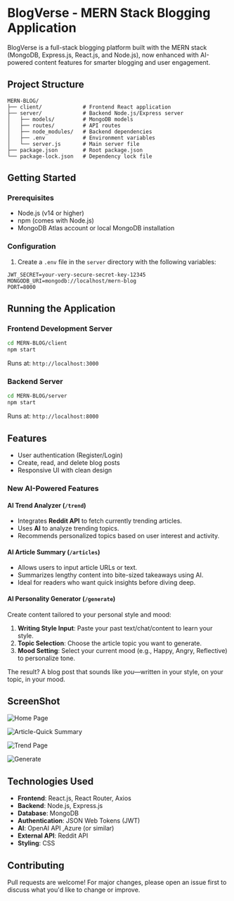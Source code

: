 # BlogVerse - MERN Stack Blogging Application

BlogVerse is a full-stack blogging platform built with the MERN stack (MongoDB, Express.js, React.js, and Node.js), now enhanced with AI-powered content features for smarter blogging and user engagement.

## Project Structure

```
MERN-BLOG/
├── client/             # Frontend React application
├── server/             # Backend Node.js/Express server
│   ├── models/         # MongoDB models
│   ├── routes/         # API routes
│   ├── node_modules/   # Backend dependencies
│   ├── .env            # Environment variables
│   └── server.js       # Main server file
├── package.json        # Root package.json
└── package-lock.json   # Dependency lock file
```

## Getting Started

### Prerequisites

* Node.js (v14 or higher)
* npm (comes with Node.js)
* MongoDB Atlas account or local MongoDB installation

### Configuration

1. Create a `.env` file in the `server` directory with the following variables:

```
JWT_SECRET=your-very-secure-secret-key-12345
MONGODB_URI=mongodb://localhost/mern-blog
PORT=8000
```

## Running the Application

### Frontend Development Server

```bash
cd MERN-BLOG/client
npm start
```

Runs at: `http://localhost:3000`

### Backend Server

```bash
cd MERN-BLOG/server
npm start
```

Runs at: `http://localhost:8000`

## Features

* User authentication (Register/Login)
* Create, read, and delete blog posts
* Responsive UI with clean design

### New AI-Powered Features

#### AI Trend Analyzer (`/trend`)

* Integrates **Reddit API** to fetch currently trending articles.
* Uses **AI** to analyze trending topics.
* Recommends personalized topics based on user interest and activity.

#### AI Article Summary (`/articles`)

* Allows users to input article URLs or text.
* Summarizes lengthy content into bite-sized takeaways using AI.
* Ideal for readers who want quick insights before diving deep.

#### AI Personality Generator (`/generate`)

Create content tailored to your personal style and mood:

1. **Writing Style Input**: Paste your past text/chat/content to learn your style.
2. **Topic Selection**: Choose the article topic you want to generate.
3. **Mood Setting**: Select your current mood (e.g., Happy, Angry, Reflective) to personalize tone.

The result? A blog post that sounds like *you*—written in your style, on your topic, in your mood.

## ScreenShot

![Home Page](https://github.com/user-attachments/assets/3dbea292-ea6a-4ea5-b506-751145d17aea)

![Article-Quick Summary](https://github.com/user-attachments/assets/171d8103-c022-4854-af22-1f3be1914db5)

![Trend Page](https://github.com/user-attachments/assets/dd3d5e39-0e15-4f3e-add4-850085da3071)

![Generate](https://github.com/user-attachments/assets/446b9d6c-5c94-4092-9f6c-81234783777e)

## Technologies Used

* **Frontend**: React.js, React Router, Axios
* **Backend**: Node.js, Express.js
* **Database**: MongoDB
* **Authentication**: JSON Web Tokens (JWT)
* **AI**: OpenAI API ,Azure (or similar)
* **External API**: Reddit API
* **Styling**: CSS

## Contributing

Pull requests are welcome! For major changes, please open an issue first to discuss what you'd like to change or improve.
